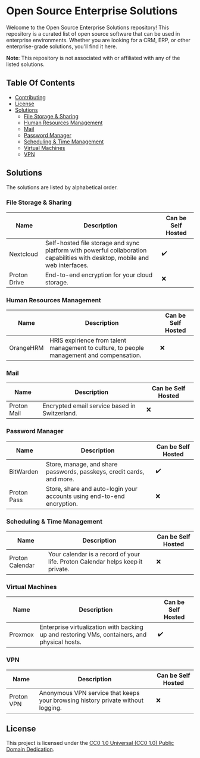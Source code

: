 # Open Source Enterprise Solutions
Welcome to the Open Source Enterprise Solutions repository! This repository is a curated list of open source software that can be used in enterprise environments. Whether you are looking for a CRM, ERP, or other enterprise-grade solutions, you'll find it here.

**Note**: This repository is not associated with or affiliated with any of the listed solutions.

## Table Of Contents
* [Contributing](/CONTRIBUTING.md)
* [License](#license)
* [Solutions](#solutions)
	* [File Storage & Sharing](#file-storage--sharing)
	* [Human Resources Management](#human-resources-management)
	* [Mail](#mail)
	* [Password Manager](#password-manager)
	* [Scheduling & Time Management](#scheduling--time-management)
	* [Virtual Machines](#virtual-machines)
	* [VPN](#vpn)


## Solutions
The solutions are listed by alphabetical order.

### File Storage & Sharing
| Name | Description | Can be Self Hosted |
| --- | --- | --- |
| Nextcloud | Self-hosted file storage and sync platform with powerful collaboration capabilities with desktop, mobile and web interfaces. | :heavy_check_mark: |
| Proton Drive | End-to-end encryption for your cloud storage. | :x: |

### Human Resources Management
| Name | Description | Can be Self Hosted |
| --- | --- | --- |
| OrangeHRM | HRIS expirience from talent management to culture, to people management and compensation. | :x: |

### Mail
| Name | Description | Can be Self Hosted |
| --- | --- | --- |
| Proton Mail | Encrypted email service based in Switzerland. | :x: |

### Password Manager
| Name | Description | Can be Self Hosted |
| --- | --- | --- |
| BitWarden | Store, manage, and share passwords, passkeys, credit cards, and more. | :heavy_check_mark: |
| Proton Pass | Store, share and auto-login your accounts using end-to-end encryption. | :x: |

### Scheduling & Time Management
| Name | Description | Can be Self Hosted |
| --- | --- | --- |
| Proton Calendar | Your calendar is a record of your life. Proton Calendar helps keep it private. | :x: |

### Virtual Machines
| Name | Description | Can be Self Hosted |
| --- | --- | --- |
| Proxmox | Enterprise virtualization with backing up and restoring VMs, containers, and physical hosts. | :heavy_check_mark: |

### VPN
| Name | Description | Can be Self Hosted |
| --- | --- | --- |
| Proton VPN | Anonymous VPN service that keeps your browsing history private without logging. | :x: |


## License
This project is licensed under the [CC0 1.0 Universal (CC0 1.0) Public Domain Dedication](https://creativecommons.org/publicdomain/zero/1.0/).